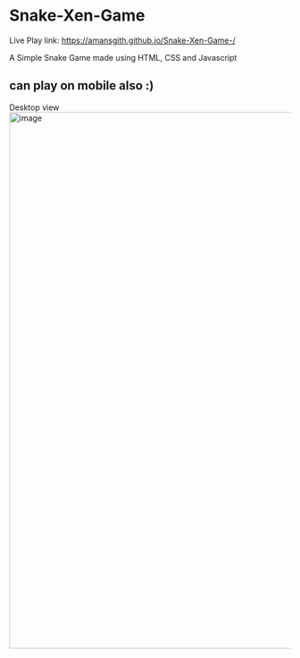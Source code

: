 # Snake-Xen-Game
Live Play link: https://amansgith.github.io/Snake-Xen-Game-/

A Simple Snake Game made using HTML, CSS and Javascript

## can play on mobile also :)
Desktop view
<img width="960" alt="image" src="https://github.com/user-attachments/assets/77312dab-e365-43e1-9bd1-08787e373421" />
